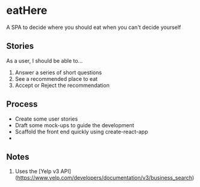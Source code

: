 # eatHere
A SPA to decide where you should eat when you can't decide yourself

## Stories
As a user, I should be able to...
1. Answer a series of short questions
2. See a recommended place to eat
3. Accept or Reject the recommendation


## Process
* Create some user stories
* Draft some mock-ups to guide the development
* Scaffold the front end quickly using create-react-app
*

## Notes
1. Uses the [Yelp v3 API] (https://www.yelp.com/developers/documentation/v3/business_search)
